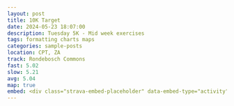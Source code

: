 ```yaml
---
layout: post
title: 10K Target
date: 2024-05-23 18:07:00
description: Tuesday 5K - Mid week exercises
tags: formatting charts maps
categories: sample-posts
location: CPT, ZA
track: Rondebosch Commons
fast: 5.02
slow: 5.21
avg: 5.04
map: true
embed: <div class="strava-embed-placeholder" data-embed-type="activity" data-embed-id="11522316400" data-style="standard"></div><script src="https://strava-embeds.com/embed.js"></script>
---
```

<div class="strava-embed-placeholder" data-embed-type="activity" data-embed-id="11522316400" data-style="standard"></div><script src="https://strava-embeds.com/embed.js"></script>